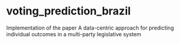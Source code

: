 # voting_prediction_brazil
Implementation of the paper A data-centric approach for predicting individual outcomes in a multi-party legislative system
